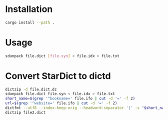 # Installation

```sh
cargo install --path .
```

# Usage

```sh
sdunpack file.dict [file.syn] < file.idx > file.txt
```

# Convert StarDict to dictd

```sh
dictzip -d file.dict.dz
sdunpack file.dict file.syn < file.idx > file.txt
short_name=$(grep '^bookname=' file.ifo | cut -d '=' -f 2)
url=$(grep '^website=' file.ifo | cut -d '=' -f 2)
dictfmt --utf8 --index-keep-orig --headword-separator '|' -s "$short_name" -u "$url" -t file2 < file.txt
dictzip file2.dict
```
